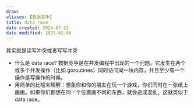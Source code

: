```yaml
---
draw:
aliases: [数据竞争]
title: data race
date created: 2024-07-22
date modified: 2025-02-06
---
```


其实就是读写冲突或者写写冲突

- 什么是 data race? 数据竞争是在并发编程中出现的一个问题。它发生在两个或多个并发操作（比如 goroutines）同时访问同一块内存，并且至少有一个操作是写操作的时候。
- 用简单的比喻来理解：想象你和你的朋友在玩一个游戏，你们同时在一张纸上画画。如果你们都想在同一个位置画不同的东西，就会造成混乱，这就类似于 data race。
